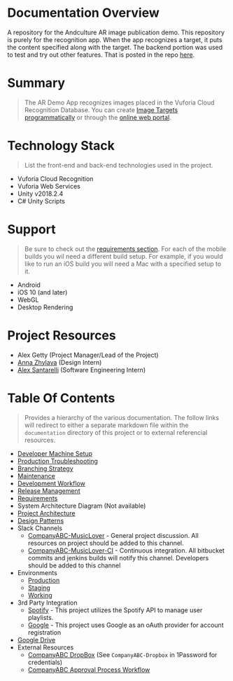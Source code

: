 # Documentation Overview

A repository for the Andculture AR image publication demo. This repository is purely for the recognition app. When the app recognizes a target, it puts the content specified along with the target. The backend portion was used to test and try out other features. That is posted in the repo [here]().

Summary
=================
> The AR Demo App recognizes images placed in the Vuforia Cloud Recognition Database. You can create [Image Targets programmatically](https://library.vuforia.com/articles/Solution/How-To-Use-the-Vuforia-Web-Services-API.html#How-To-Add-a-Target) or through the [online web portal](https://developer.vuforia.com/target-manager).

Technology Stack
=================
> List the front-end and back-end technologies used in the project.

* Vuforia Cloud Recognition
* Vuforia Web Services 
* Unity v2018.2.4
* C# Unity Scripts

Support
=================
> Be sure to check out the [requirements section](). For each of the mobile builds you wil need a different build setup. For example, if you would like to run an iOS build you will need a Mac with a specified setup to it.
 
* Android 
* iOS 10 (and later)
* WebGL
* Desktop Rendering

Project Resources
=================
* Alex Getty (Project Manager/Lead of the Project)
* [Anna Zhylava](https://www.linkedin.com/in/annazhylava/) (Design Intern)
* [Alex Santarelli](https://www.linkedin.com/in/alexsantarelli/) (Software Engineering Intern)

Table Of Contents
=================
> Provides a hierarchy of the various documentation. The follow links will redirect to either a separate markdown file within the `documentation` directory of this project or to external referencial resources.
* [Developer Machine Setup](documentation/developer-machine-setup.md)
* [Production Troubleshooting](documentation/production-troubleshooting.md)
* [Branching Strategy](documentation/branching-strategy.md)
* [Maintenance](documentation/maintenance.md)
* [Development Workflow](documentation/development-workflow.md)
* [Release Management](documentation/release-management.md)
* [Requirements](https://andculture.atlassian.net/projects/[MYAWESOMEPROJECT]/summary)
* System Architecture Diagram (Not available)
* [Project Architecture](documentation/project-architecture.md)
* [Design Patterns](documentation/design-patterns.md)
* Slack Channels
  * [CompanyABC-MusicLover](slack://channel?id=<CHANNEL-ID>&team=<TEAM-ID>) - General project discussion.  All resources on project should be added to this channel.
  * [CompanyABC-MusicLover-CI](slack://channel?id=<CHANNEL-ID>&team=<TEAM-ID>) - Continuous integration.  All bitbucket commits and jenkins builds will notify this channel.  Developers should be added to this channel
* Environments
  * [Production](documentation/environment-production.md)
  * [Staging](documentation/environment-staging.md)
  * [Working](documentation/environment-working.md)
* 3rd Party Integration
  * [Spotify](https://developer.spotify.com/) - This project utilizes the Spotify API to manage user playlists.
  * [Google](https://developers.google.com/actions/identity/oauth2-code-flow) - This project uses Google as an oAuth provider for account registration
* [Google Drive](https://drive.google.com/drive/u/1/folders/[IDENTIFIER])
* External Resources
  * [CompanyABC DropBox](https://www.dropbox.com/?landing=dbv2) (See `CompanyABC-Dropbox` in 1Password for credentials)
  * [CompanyABC Approval Process Workflow](https://www.companyabc.com/approval-process-workflow)
